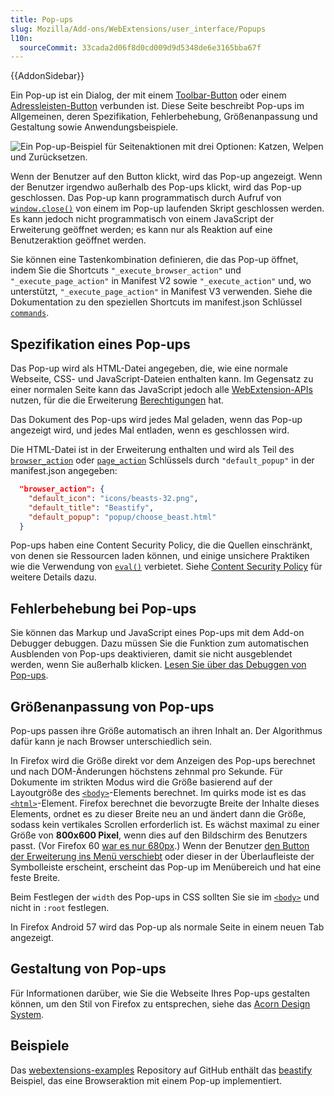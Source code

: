```yaml
---
title: Pop-ups
slug: Mozilla/Add-ons/WebExtensions/user_interface/Popups
l10n:
  sourceCommit: 33cada2d06f8d0cd009d9d5348de6e3165bba67f
---
```


{{AddonSidebar}}

Ein Pop-up ist ein Dialog, der mit einem [Toolbar-Button](/de/docs/Mozilla/Add-ons/WebExtensions/user_interface/Toolbar_button) oder einem [Adressleisten-Button](/de/docs/Mozilla/Add-ons/WebExtensions/user_interface/Page_actions) verbunden ist. Diese Seite beschreibt Pop-ups im Allgemeinen, deren Spezifikation, Fehlerbehebung, Größenanpassung und Gestaltung sowie Anwendungsbeispiele.

![Ein Pop-up-Beispiel für Seitenaktionen mit drei Optionen: Katzen, Welpen und Zurücksetzen.](page_action_popup.png)

Wenn der Benutzer auf den Button klickt, wird das Pop-up angezeigt. Wenn der Benutzer irgendwo außerhalb des Pop-ups klickt, wird das Pop-up geschlossen. Das Pop-up kann programmatisch durch Aufruf von [`window.close()`](/de/docs/Web/API/Window/close) von einem im Pop-up laufenden Skript geschlossen werden. Es kann jedoch nicht programmatisch von einem JavaScript der Erweiterung geöffnet werden; es kann nur als Reaktion auf eine Benutzeraktion geöffnet werden.

Sie können eine Tastenkombination definieren, die das Pop-up öffnet, indem Sie die Shortcuts `"_execute_browser_action"` und `"_execute_page_action"` in Manifest V2 sowie `"_execute_action"` und, wo unterstützt, `"_execute_page_action"` in Manifest V3 verwenden. Siehe die Dokumentation zu den speziellen Shortcuts im manifest.json Schlüssel [`commands`](/de/docs/Mozilla/Add-ons/WebExtensions/manifest.json/commands#special_shortcuts).

## Spezifikation eines Pop-ups

Das Pop-up wird als HTML-Datei angegeben, die, wie eine normale Webseite, CSS- und JavaScript-Dateien enthalten kann. Im Gegensatz zu einer normalen Seite kann das JavaScript jedoch alle [WebExtension-APIs](/de/docs/Mozilla/Add-ons/WebExtensions/API) nutzen, für die die Erweiterung [Berechtigungen](/de/docs/Mozilla/Add-ons/WebExtensions/manifest.json/permissions) hat.

Das Dokument des Pop-ups wird jedes Mal geladen, wenn das Pop-up angezeigt wird, und jedes Mal entladen, wenn es geschlossen wird.

Die HTML-Datei ist in der Erweiterung enthalten und wird als Teil des [`browser_action`](/de/docs/Mozilla/Add-ons/WebExtensions/manifest.json/browser_action) oder [`page_action`](/de/docs/Mozilla/Add-ons/WebExtensions/manifest.json/page_action) Schlüssels durch `"default_popup"` in der manifest.json angegeben:

```json
  "browser_action": {
    "default_icon": "icons/beasts-32.png",
    "default_title": "Beastify",
    "default_popup": "popup/choose_beast.html"
  }
```

Pop-ups haben eine Content Security Policy, die die Quellen einschränkt, von denen sie Ressourcen laden können, und einige unsichere Praktiken wie die Verwendung von [`eval()`](/de/docs/Web/JavaScript/Reference/Global_Objects/eval) verbietet. Siehe [Content Security Policy](/de/docs/Mozilla/Add-ons/WebExtensions/Content_Security_Policy) für weitere Details dazu.

## Fehlerbehebung bei Pop-ups

Sie können das Markup und JavaScript eines Pop-ups mit dem Add-on Debugger debuggen. Dazu müssen Sie die Funktion zum automatischen Ausblenden von Pop-ups deaktivieren, damit sie nicht ausgeblendet werden, wenn Sie außerhalb klicken. [Lesen Sie über das Debuggen von Pop-ups](https://extensionworkshop.com/documentation/develop/debugging/#debugging_popups).

## Größenanpassung von Pop-ups

Pop-ups passen ihre Größe automatisch an ihren Inhalt an. Der Algorithmus dafür kann je nach Browser unterschiedlich sein.

In Firefox wird die Größe direkt vor dem Anzeigen des Pop-ups berechnet und nach DOM-Änderungen höchstens zehnmal pro Sekunde. Für Dokumente im strikten Modus wird die Größe basierend auf der Layoutgröße des [`<body>`](/de/docs/Web/HTML/Element/body)-Elements berechnet. Im quirks mode ist es das [`<html>`](/de/docs/Web/HTML/Element/html)-Element. Firefox berechnet die bevorzugte Breite der Inhalte dieses Elements, ordnet es zu dieser Breite neu an und ändert dann die Größe, sodass kein vertikales Scrollen erforderlich ist. Es wächst maximal zu einer Größe von **800x600 Pixel**, wenn dies auf den Bildschirm des Benutzers passt. (Vor Firefox 60 [war es nur 680px](https://bugzil.la/1434177).) Wenn der Benutzer [den Button der Erweiterung ins Menü verschiebt](https://support.mozilla.org/en-US/kb/customize-firefox-controls-buttons-and-toolbars#w_customize-the-menu-or-the-toolbar) oder dieser in der Überlaufleiste der Symbolleiste erscheint, erscheint das Pop-up im Menübereich und hat eine feste Breite.

Beim Festlegen der `width` des Pop-ups in CSS sollten Sie sie im [`<body>`](/de/docs/Web/HTML/Element/body) und nicht in `:root` festlegen.

In Firefox Android 57 wird das Pop-up als normale Seite in einem neuen Tab angezeigt.

## Gestaltung von Pop-ups

Für Informationen darüber, wie Sie die Webseite Ihres Pop-ups gestalten können, um den Stil von Firefox zu entsprechen, siehe das [Acorn Design System](https://acorn.firefox.com/latest).

## Beispiele

Das [webextensions-examples](https://github.com/mdn/webextensions-examples) Repository auf GitHub enthält das [beastify](https://github.com/mdn/webextensions-examples/tree/main/beastify) Beispiel, das eine Browseraktion mit einem Pop-up implementiert.
